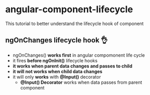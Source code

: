 # angular-component-lifecycle
This tutorial to better understand the lifecycle hook of component

## ngOnChanges lifecycle hook :ok_hand:	
- ngOnChanges() **works first** in angular compomonent life cycle
- it fires **before ngOnInit()** lifecycle hooks
- **it works when parent data changes and passes to child**
- **it will not works when child data changes**
- it will only **works** with **@Input()** decorator
  - **@Input() Decorator** works when data passes from parent component



